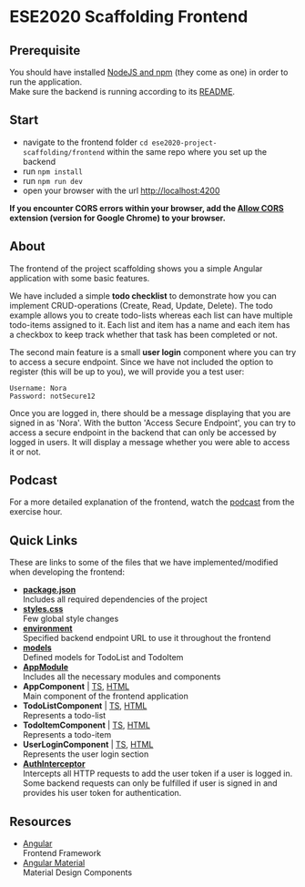 # ESE2020 Scaffolding Frontend

## Prerequisite
You should have installed [NodeJS and npm](https://nodejs.org/en/download/) (they come as one) in order to run the application.  
Make sure the backend is running according to its [README](https://github.com/scg-unibe-ch/ese2020-project-scaffolding/blob/master/backend/README.md).

## Start
- navigate to the frontend folder `cd ese2020-project-scaffolding/frontend` within the same repo where you set up the backend
- run `npm install`
- run `npm run dev`
- open your browser with the url [http://localhost:4200](http://localhost:4200/)

**If you encounter CORS errors within your browser, add the [Allow CORS](https://chrome.google.com/webstore/detail/allow-cors-access-control/lhobafahddgcelffkeicbaginigeejlf?hl=en) extension (version for Google Chrome) to your browser.**

## About
The frontend of the project scaffolding shows you a simple Angular application with some basic features.

We have included a simple **todo checklist** to demonstrate how you can implement CRUD-operations (Create, Read, Update, Delete).
The todo example allows you to create todo-lists whereas each list can have multiple todo-items assigned to it.
Each list and item has a name and each item has a checkbox to keep track whether that task has been completed or not.

The second main feature is a small **user login** component where you can try to access a secure endpoint.
Since we have not included the option to register (this will be up to you), we will provide you a test user:
````
Username: Nora
Password: notSecure12
````
Once you are logged in, there should be a message displaying that you are signed in as 'Nora'.
With the button 'Access Secure Endpoint', you can try to access a secure endpoint in the backend that can only be accessed by logged in users.
It will display a message whether you were able to access it or not.

## Podcast
For a more detailed explanation of the frontend, watch the [podcast](https://tube.switch.ch/switchcast/unibe.ch/series/9a3d9eb3-d0cc-4993-9ac9-3e4c975b63bb) from the exercise hour.

## Quick Links
These are links to some of the files that we have implemented/modified when developing the frontend:

- **[package.json](./package.json)**  
  Includes all required dependencies of the project
- **[styles.css](./src/styles.css)**  
  Few global style changes
- **[environment](./src/environments/environment.ts)**  
  Specified backend endpoint URL to use it throughout the frontend
- **[models](./src/app/models)**  
  Defined models for TodoList and TodoItem
- **[AppModule](./src/app/app.module.ts)**  
  Includes all the necessary modules and components
- **AppComponent** | [TS](./src/app/app.component.ts), [HTML](./src/app/app.component.html)  
  Main component of the frontend application
- **TodoListComponent** | [TS](src/app/user-account/todo-lists/todo-list/todo-list.component.ts), [HTML](src/app/user-account/todo-lists/todo-list/todo-list.component.html)  
  Represents a todo-list
- **TodoItemComponent** | [TS](src/app/user-account/todo-lists/todo-list/todo-item.component.ts), [HTML](src/app/user-account/todo-lists/todo-list/todo-item.component.html)  
  Represents a todo-item
- **UserLoginComponent** | [TS](./src/app/user-login/user-login.component.ts), [HTML](./src/app/user-login/user-login.component.html)  
  Represents the user login section
- **[AuthInterceptor](./src/app/auth/auth.interceptor.ts)**  
  Intercepts all HTTP requests to add the user token if a user is logged in.
  Some backend requests can only be fulfilled if user is signed in and provides his user token for authentication.

## Resources
- [Angular](https://angular.io/)  
  Frontend Framework 
- [Angular Material](https://material.angular.io/)  
  Material Design Components
